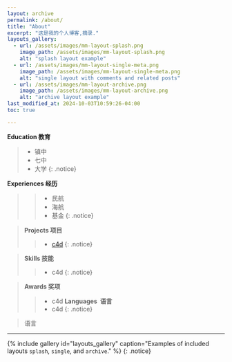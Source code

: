 ```yaml
---
layout: archive
permalink: /about/
title: "About"
excerpt: "这是我的个人博客,摘录."
layouts_gallery:
  - url: /assets/images/mm-layout-splash.png
    image_path: /assets/images/mm-layout-splash.png
    alt: "splash layout example"
  - url: /assets/images/mm-layout-single-meta.png
    image_path: /assets/images/mm-layout-single-meta.png
    alt: "single layout with comments and related posts"
  - url: /assets/images/mm-layout-archive.png
    image_path: /assets/images/mm-layout-archive.png
    alt: "archive layout example"
last_modified_at: 2024-10-03T10:59:26-04:00
toc: true

---
```


**Education 教育**

> - 镇中
> - 七中
> - 大学
{: .notice}

**Experiences 经历**
>> - 民航
>> - 海航
>> - 基金
{: .notice}

>**Projects 项目**
>> - [c4d](https://github.com/anyohu/image/blob/main/anyo.jpg)
{: .notice}

>**Skills 技能**
>> - c4d
{: .notice}

>**Awards 奖项**
>> - c4d
>**Languages  语言**
>> - c4d
{: .notice}



>语言


***

{% include gallery id="layouts_gallery" caption="Examples of included layouts `splash`, `single`, and `archive`." %}
{: .notice}